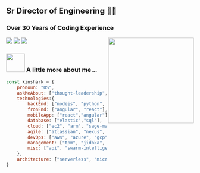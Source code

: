 

## Sr Director of Engineering 👨‍💻
### Over 30 Years of Coding Experience
<img align='right' src="https://media.giphy.com/media/M9gbBd9nbDrOTu1Mqx/giphy.gif" width="230">

[![](https://img.shields.io/badge/LinkedIn-MrSeanH-blue)](https://www.linkedin.com/in/mrseanh/) [![](https://img.shields.io/badge/Resume-Short-orange)](https://kinshark.github.io/kinshark/SeanH_Short.pdf) [![](https://img.shields.io/badge/Resume-Long-red)](https://kinshark.github.io/kinshark/SeanH_Long.pdf)

### <img src="https://media.giphy.com/media/VgCDAzcKvsR6OM0uWg/giphy.gif" width="50"> A little more about me...  

```javascript
const kinshark = {
    pronoun: "OS",
    askMeAbout: ["thought-leadership", "scaled-agile", "itil"],
    technologies:{
        backEnd: ["nodejs", "python", "c#"],
        fronEnd: ["angular", "react"],
        mobileApp: ["react","angular"],
        database: ["elastic","sql"],
        cloud: ["ec2", "arm", "sage-maker"],
        agile: ["atlassian", "nexus", "safe", "scrum"],
        devOps: ["aws", "azure", "gcp", "kubernetes"],
        management: ["tpm", "jidoka", "kaizen"],
        misc: ["api", "swarm-intelligence"]
    },
    architecture: ["serverless", "microservices"],
}
```
